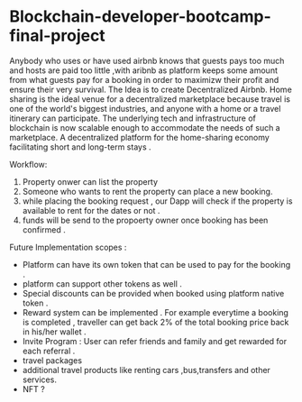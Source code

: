 # Blockchain-developer-bootcamp-final-project

Anybody who uses or have used airbnb knows that guests pays too much and hosts are paid too little ,with aribnb as platform keeps some amount from what guests pay for a booking in order to maximizw their profit and ensure their very survival. 
The Idea is to create Decentralized Airbnb. Home sharing is the ideal venue for a decentralized marketplace because travel is one of the world's biggest industries, and anyone with a home or a travel itinerary can participate. The underlying tech and infrastructure of blockchain is now scalable enough to accommodate the needs of such a marketplace. A decentralized platform for the home-sharing economy facilitating short and long-term stays .


Workflow:
1) Property onwer can list the property 
2) Someone who wants to rent the property can place a new booking.
3) while placing the booking request , our Dapp will check if the property is available to rent for the dates or not .
4) funds will be send to the propoerty owner once booking has been confirmed .


Future Implementation scopes : 
- Platform can have its own token that can be used to pay for the booking .
- platform can support other tokens as well .
- Special discounts can be provided when booked using platform native token .
- Reward system can be implemented . For example everytime a booking is completed , traveller can get back 2% of the total booking price back in his/her wallet .
- Invite Program : User can refer friends and family and get rewarded for each referral .
- travel packages
- additional travel products like renting cars ,bus,transfers and other services.
- NFT ?
